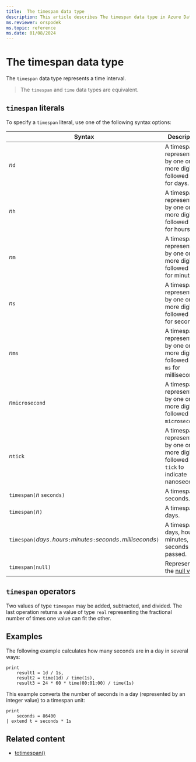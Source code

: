```yaml
---
title:  The timespan data type
description: This article describes The timespan data type in Azure Data Explorer.
ms.reviewer: orspodek
ms.topic: reference
ms.date: 01/08/2024
---
```

# The timespan data type

The `timespan` data type represents a time interval.

> The `timespan` and `time` data types are equivalent.

## `timespan` literals

To specify a `timespan` literal, use one of the following syntax options:

| Syntax | Description | Example | Length of time |
|--|--|--|--|
| *n*`d` | A timespan represented by one or more digits followed by `d` for days. | `2d` | 2 days |
| *n*`h` | A timespan represented by one or more digits followed by `h` for hours. | `1.5h` | 1.5 hours |
| *n*`m` | A timespan represented by one or more digits followed by `m` for minutes. | `30m` | 30 minutes |
| *n*`s` | A timespan represented by one or more digits followed by `s` for seconds. | `10s` | 10 seconds |
| *n*`ms` | A timespan represented by one or more digits followed by `ms` for milliseconds. | `100ms` | 100 milliseconds |
| *n*`microsecond` | A timespan represented by one or more digits followed by `microsecond`. | `10microsecond` | 10 microseconds |
| *n*`tick` | A timespan represented by one or more digits followed by `tick` to indicate nanoseconds. | `1tick` | 100 ns |
| `timespan(`*n* `seconds)` | A timespan in seconds. | `timespan(15 seconds)` | 15 seconds |
| `timespan(`*n*`)` | A timespan in days. | `timespan(2)` | 2 days |
| `timespan(`*days*`.`*hours*`:`*minutes*`:`*seconds*`.`*milliseconds*`)` | A timespan in days, hours, minutes, and seconds passed.| `timespan(0.12:34:56.7)` | `0d+12h+34m+56.7s` |
| `timespan(null)` | Represents the [null value](null-values.md). | | |

## `timespan` operators

Two values of type `timespan` may be added, subtracted, and divided.
The last operation returns a value of type `real` representing the
fractional number of times one value can fit the other.

## Examples

The following example calculates how many seconds are in a day in several ways:

```kusto
print
    result1 = 1d / 1s,
    result2 = time(1d) / time(1s),
    result3 = 24 * 60 * time(00:01:00) / time(1s)
```

This example converts the number of seconds in a day (represented by an integer value) to a timespan unit:

```kusto
print 
    seconds = 86400
| extend t = seconds * 1s
```

## Related content

* [totimespan()](../../query/totimespanfunction.md)
